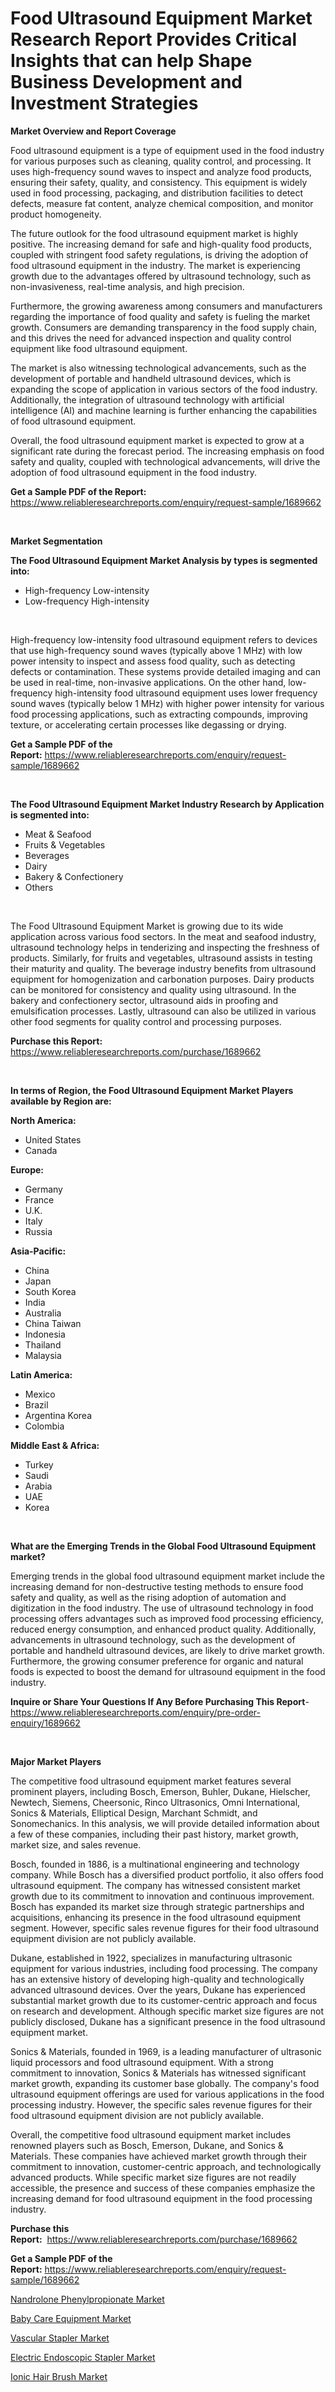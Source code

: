 <p><h1>Food Ultrasound Equipment Market Research Report Provides Critical Insights that can help Shape Business Development and Investment Strategies</h1></p><p><strong>Market Overview and Report Coverage</strong></p>
<p><p>Food ultrasound equipment is a type of equipment used in the food industry for various purposes such as cleaning, quality control, and processing. It uses high-frequency sound waves to inspect and analyze food products, ensuring their safety, quality, and consistency. This equipment is widely used in food processing, packaging, and distribution facilities to detect defects, measure fat content, analyze chemical composition, and monitor product homogeneity.</p><p>The future outlook for the food ultrasound equipment market is highly positive. The increasing demand for safe and high-quality food products, coupled with stringent food safety regulations, is driving the adoption of food ultrasound equipment in the industry. The market is experiencing growth due to the advantages offered by ultrasound technology, such as non-invasiveness, real-time analysis, and high precision.</p><p>Furthermore, the growing awareness among consumers and manufacturers regarding the importance of food quality and safety is fueling the market growth. Consumers are demanding transparency in the food supply chain, and this drives the need for advanced inspection and quality control equipment like food ultrasound equipment.</p><p>The market is also witnessing technological advancements, such as the development of portable and handheld ultrasound devices, which is expanding the scope of application in various sectors of the food industry. Additionally, the integration of ultrasound technology with artificial intelligence (AI) and machine learning is further enhancing the capabilities of food ultrasound equipment.</p><p>Overall, the food ultrasound equipment market is expected to grow at a significant rate during the forecast period. The increasing emphasis on food safety and quality, coupled with technological advancements, will drive the adoption of food ultrasound equipment in the food industry.</p></p>
<p><strong>Get a Sample PDF of the Report:</strong> <a href="https://www.reliableresearchreports.com/enquiry/request-sample/1689662">https://www.reliableresearchreports.com/enquiry/request-sample/1689662</a></p>
<p>&nbsp;</p>
<p><strong>Market Segmentation</strong></p>
<p><strong>The Food Ultrasound Equipment Market Analysis by types is segmented into:</strong></p>
<p><ul><li>High-frequency Low-intensity</li><li>Low-frequency High-intensity</li></ul></p>
<p>&nbsp;</p>
<p><p>High-frequency low-intensity food ultrasound equipment refers to devices that use high-frequency sound waves (typically above 1 MHz) with low power intensity to inspect and assess food quality, such as detecting defects or contamination. These systems provide detailed imaging and can be used in real-time, non-invasive applications. On the other hand, low-frequency high-intensity food ultrasound equipment uses lower frequency sound waves (typically below 1 MHz) with higher power intensity for various food processing applications, such as extracting compounds, improving texture, or accelerating certain processes like degassing or drying.</p></p>
<p><strong>Get a Sample PDF of the Report:</strong>&nbsp;<a href="https://www.reliableresearchreports.com/enquiry/request-sample/1689662">https://www.reliableresearchreports.com/enquiry/request-sample/1689662</a></p>
<p>&nbsp;</p>
<p><strong>The Food Ultrasound Equipment Market Industry Research by Application is segmented into:</strong></p>
<p><ul><li>Meat & Seafood</li><li>Fruits & Vegetables</li><li>Beverages</li><li>Dairy</li><li>Bakery & Confectionery</li><li>Others</li></ul></p>
<p>&nbsp;</p>
<p><p>The Food Ultrasound Equipment Market is growing due to its wide application across various food sectors. In the meat and seafood industry, ultrasound technology helps in tenderizing and inspecting the freshness of products. Similarly, for fruits and vegetables, ultrasound assists in testing their maturity and quality. The beverage industry benefits from ultrasound equipment for homogenization and carbonation purposes. Dairy products can be monitored for consistency and quality using ultrasound. In the bakery and confectionery sector, ultrasound aids in proofing and emulsification processes. Lastly, ultrasound can also be utilized in various other food segments for quality control and processing purposes.</p></p>
<p><strong>Purchase this Report:</strong>&nbsp; <a href="https://www.reliableresearchreports.com/purchase/1689662">https://www.reliableresearchreports.com/purchase/1689662</a></p>
<p>&nbsp;</p>
<p><strong>In terms of Region, the Food Ultrasound Equipment Market Players available by Region are:</strong></p>
<p>
    <p> <strong> North America: </strong>
        <ul>
            <li>United States</li>
            <li>Canada</li>
        </ul>
        </p> 
    <p> <strong> Europe: </strong>
        <ul>
            <li>Germany</li>
            <li>France</li>
            <li>U.K.</li>
            <li>Italy</li>
            <li>Russia</li>
        </ul>
        </p> 
    <p> <strong> Asia-Pacific: </strong>
        <ul>
            <li>China</li>
            <li>Japan</li>
            <li>South Korea</li>
            <li>India</li>
            <li>Australia</li>
            <li>China Taiwan</li>
            <li>Indonesia</li>
            <li>Thailand</li>
            <li>Malaysia</li>
        </ul>
        </p> 
    <p> <strong> Latin America: </strong>
        <ul>
            <li>Mexico</li>
            <li>Brazil</li>
            <li>Argentina Korea</li>
            <li>Colombia</li>
        </ul>
        </p> 
    <p> <strong> Middle East & Africa: </strong>
        <ul>
            <li>Turkey</li>
            <li>Saudi</li>
            <li>Arabia</li>
            <li>UAE</li>
            <li>Korea</li>
        </ul>
    </p>
    </p>
<p>&nbsp;</p>
<p><strong>What are the Emerging Trends in the Global Food Ultrasound Equipment market?</strong></p>
<p><p>Emerging trends in the global food ultrasound equipment market include the increasing demand for non-destructive testing methods to ensure food safety and quality, as well as the rising adoption of automation and digitization in the food industry. The use of ultrasound technology in food processing offers advantages such as improved food processing efficiency, reduced energy consumption, and enhanced product quality. Additionally, advancements in ultrasound technology, such as the development of portable and handheld ultrasound devices, are likely to drive market growth. Furthermore, the growing consumer preference for organic and natural foods is expected to boost the demand for ultrasound equipment in the food industry.</p></p>
<p><strong>Inquire or Share Your Questions If Any Before Purchasing This Report</strong>- <a href="https://www.reliableresearchreports.com/enquiry/pre-order-enquiry/1689662">https://www.reliableresearchreports.com/enquiry/pre-order-enquiry/1689662</a></p>
<p>&nbsp;</p>
<p><strong>Major Market Players</strong></p>
<p><p>The competitive food ultrasound equipment market features several prominent players, including Bosch, Emerson, Buhler, Dukane, Hielscher, Newtech, Siemens, Cheersonic, Rinco Ultrasonics, Omni International, Sonics & Materials, Elliptical Design, Marchant Schmidt, and Sonomechanics. In this analysis, we will provide detailed information about a few of these companies, including their past history, market growth, market size, and sales revenue.</p><p>Bosch, founded in 1886, is a multinational engineering and technology company. While Bosch has a diversified product portfolio, it also offers food ultrasound equipment. The company has witnessed consistent market growth due to its commitment to innovation and continuous improvement. Bosch has expanded its market size through strategic partnerships and acquisitions, enhancing its presence in the food ultrasound equipment segment. However, specific sales revenue figures for their food ultrasound equipment division are not publicly available.</p><p>Dukane, established in 1922, specializes in manufacturing ultrasonic equipment for various industries, including food processing. The company has an extensive history of developing high-quality and technologically advanced ultrasound devices. Over the years, Dukane has experienced substantial market growth due to its customer-centric approach and focus on research and development. Although specific market size figures are not publicly disclosed, Dukane has a significant presence in the food ultrasound equipment market.</p><p>Sonics & Materials, founded in 1969, is a leading manufacturer of ultrasonic liquid processors and food ultrasound equipment. With a strong commitment to innovation, Sonics & Materials has witnessed significant market growth, expanding its customer base globally. The company's food ultrasound equipment offerings are used for various applications in the food processing industry. However, the specific sales revenue figures for their food ultrasound equipment division are not publicly available.</p><p>Overall, the competitive food ultrasound equipment market includes renowned players such as Bosch, Emerson, Dukane, and Sonics & Materials. These companies have achieved market growth through their commitment to innovation, customer-centric approach, and technologically advanced products. While specific market size figures are not readily accessible, the presence and success of these companies emphasize the increasing demand for food ultrasound equipment in the food processing industry.</p></p>
<p><strong>Purchase this Report:</strong>&nbsp;&nbsp;<a href="https://www.reliableresearchreports.com/purchase/1689662">https://www.reliableresearchreports.com/purchase/1689662</a></p>
<p></p>
<p><strong>Get a Sample PDF of the Report:</strong>&nbsp;<a href="https://www.reliableresearchreports.com/enquiry/request-sample/1689662">https://www.reliableresearchreports.com/enquiry/request-sample/1689662</a></p>
<p><p><a href="https://medium.com/@avaalsop666/nandrolone-phenylpropionate-market-the-key-to-successful-business-strategy-forecast-till-2030-3a4aa53f1583">Nandrolone Phenylpropionate Market</a></p><p><a href="https://www.linkedin.com/pulse/baby-care-equipment-market-research-report-unlocks-analysis-ogu3c/">Baby Care Equipment Market</a></p><p><a href="https://www.linkedin.com/pulse/vascular-stapler-market-research-report-provides-thorough-ia5nc/">Vascular Stapler Market</a></p><p><a href="https://www.linkedin.com/pulse/decoding-electric-endoscopic-stapler-market-deep-dive-latest-mgzcf/">Electric Endoscopic Stapler Market</a></p><p><a href="https://medium.com/@deirdredavies67/ionic-hair-brush-market-trends-forecast-and-competitive-analysis-to-2030-3574bc4ccc21">Ionic Hair Brush Market</a></p></p>
